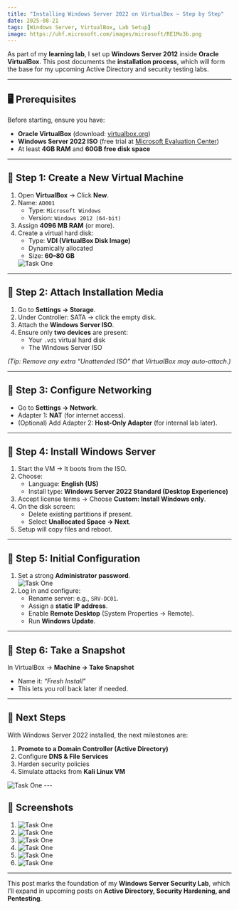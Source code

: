 ```yaml
---
title: "Installing Windows Server 2022 on VirtualBox – Step by Step"
date: 2025-08-21
tags: [Windows Server, VirtualBox, Lab Setup]
image: https://uhf.microsoft.com/images/microsoft/RE1Mu3b.png
---
```


As part of my **learning lab**, I set up **Windows Server 2012** inside **Oracle VirtualBox**. This post documents the **installation process**, which will form the base for my upcoming Active Directory and security testing labs.

---

## 🖥️ Prerequisites
Before starting, ensure you have:
- **Oracle VirtualBox** (download: [virtualbox.org](https://www.virtualbox.org/))  
- **Windows Server 2022 ISO** (free trial at [Microsoft Evaluation Center](https://www.microsoft.com/en-us/evalcenter/))  
- At least **4GB RAM** and **60GB free disk space**  

---

## 🔹 Step 1: Create a New Virtual Machine
1. Open **VirtualBox** → Click **New**.  
2. Name: `AD001`  
   - Type: `Microsoft Windows`  
   - Version: `Windows 2012 (64-bit)`  
3. Assign **4096 MB RAM** (or more).  
4. Create a virtual hard disk:  
   - Type: **VDI (VirtualBox Disk Image)**  
   - Dynamically allocated  
   - Size: **60–80 GB**  
    <img src="/assets/img/THM/Windows/AD/AD1.png" alt="Task One" style="max-width:100%; height:auto;">
---

## 🔹 Step 2: Attach Installation Media
1. Go to **Settings → Storage**.  
2. Under Controller: SATA → click the empty disk.  
3. Attach the **Windows Server ISO**.  
4. Ensure only **two devices** are present:  
   - Your `.vdi` virtual hard disk  
   - The Windows Server ISO  

*(Tip: Remove any extra “Unattended ISO” that VirtualBox may auto-attach.)*

---

## 🔹 Step 3: Configure Networking
- Go to **Settings → Network**.  
- Adapter 1: **NAT** (for internet access).  
- (Optional) Add Adapter 2: **Host-Only Adapter** (for internal lab later).  

---

## 🔹 Step 4: Install Windows Server
1. Start the VM → It boots from the ISO.  
2. Choose:  
   - Language: **English (US)**  
   - Install type: **Windows Server 2022 Standard (Desktop Experience)**  
3. Accept license terms → Choose **Custom: Install Windows only**.  
4. On the disk screen:  
   - Delete existing partitions if present.  
   - Select **Unallocated Space → Next**.  
5. Setup will copy files and reboot.  

---

## 🔹 Step 5: Initial Configuration
1. Set a strong **Administrator password**.  
   <img src="/assets/img/THM/Windows/AD/AD6.png" alt="Task One" style="max-width:100%; height:auto;">
2. Log in and configure:  
   - Rename server: e.g., `SRV-DC01`.  
   - Assign a **static IP address**.  
   - Enable **Remote Desktop** (System Properties → Remote).  
   - Run **Windows Update**.  

---

## 🔹 Step 6: Take a Snapshot
In VirtualBox → **Machine → Take Snapshot**  
- Name it: *“Fresh Install”*  
- This lets you roll back later if needed.  

---

## 🎯 Next Steps
With Windows Server 2022 installed, the next milestones are:
1. **Promote to a Domain Controller (Active Directory)**  
2. Configure **DNS & File Services**  
3. Harden security policies  
4. Simulate attacks from **Kali Linux VM**  
<img src="/assets/img/THM/Windows/AD/AD8.png" alt="Task One" style="max-width:100%; height:auto;">
---

## 📸 Screenshots
1. <img src="/assets/img/THM/Windows/AD/AD2.png" alt="Task One" style="max-width:100%; height:auto;">
2. <img src="/assets/img/THM/Windows/AD/AD3.png" alt="Task One" style="max-width:100%; height:auto;">
3. <img src="/assets/img/THM/Windows/AD/AD4.png" alt="Task One" style="max-width:100%; height:auto;">
4. <img src="/assets/img/THM/Windows/AD/AD5.png" alt="Task One" style="max-width:100%; height:auto;">
5. <img src="/assets/img/THM/Windows/AD/AD6.png" alt="Task One" style="max-width:100%; height:auto;">
6. <img src="/assets/img/THM/Windows/AD/AD7.png" alt="Task One" style="max-width:100%; height:auto;">
---

This post marks the foundation of my **Windows Server Security Lab**, which I’ll expand in upcoming posts on **Active Directory, Security Hardening, and Pentesting**.
